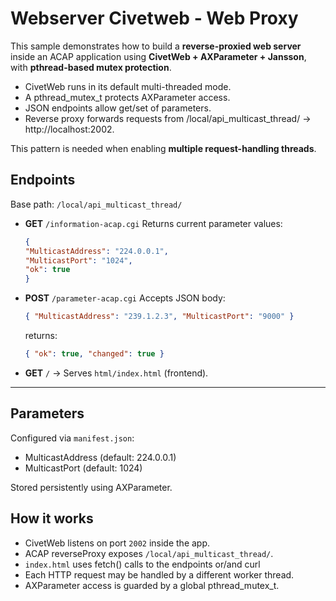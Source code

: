 # Webserver Civetweb - Web Proxy

This sample demonstrates how to build a **reverse-proxied web server** inside an ACAP application using **CivetWeb + AXParameter + Jansson**, with **pthread-based mutex protection**.

- CivetWeb runs in its default multi-threaded mode.
- A pthread_mutex_t protects AXParameter access.
- JSON endpoints allow get/set of parameters.
- Reverse proxy forwards requests from /local/api_multicast_thread/ → http://localhost:2002.

This pattern is needed when enabling **multiple request-handling threads**.

## Endpoints

Base path: `/local/api_multicast_thread/`

- **GET** `/information-acap.cgi`
    Returns current parameter values:

    ```json
    {
    "MulticastAddress": "224.0.0.1",
    "MulticastPort": "1024",
    "ok": true
    }
    ```
- **POST** `/parameter-acap.cgi`
    Accepts JSON body:

    ```json
    { "MulticastAddress": "239.1.2.3", "MulticastPort": "9000" }
    ```

    returns:
    ```json
    { "ok": true, "changed": true }
    ```

- **GET** `/` → Serves `html/index.html` (frontend).

---

## Parameters

Configured via `manifest.json`:

- MulticastAddress (default: 224.0.0.1)
- MulticastPort (default: 1024)

Stored persistently using AXParameter.

## How it works

- CivetWeb listens on port `2002` inside the app.
- ACAP reverseProxy exposes `/local/api_multicast_thread/`.
- `index.html` uses fetch() calls to the endpoints or/and curl
- Each HTTP request may be handled by a different worker thread.
- AXParameter access is guarded by a global pthread_mutex_t.
